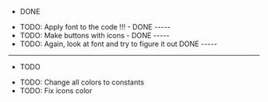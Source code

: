 - DONE

* TODO: Apply font to the code !!! - DONE -----
* TODO: Make buttons with icons - DONE -----
* TODO: Again, look at font and try to figure it out DONE -----

---

- TODO

* TODO: Change all colors to constants
* TODO: Fix icons color
